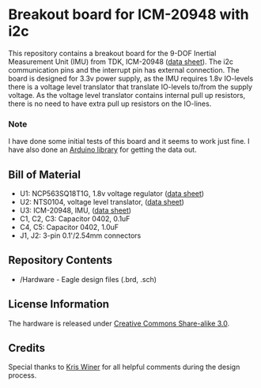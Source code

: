# Breakout board for ICM-20948 with i2c

This repository contains a breakout board for the 9-DOF Inertial Measurement Unit (IMU) from TDK, ICM-20948 ([data sheet](https://www.invensense.com/wp-content/uploads/2016/06/DS-000189-ICM-20948-v1.3.pdf)). The i2c communication pins and the interrupt pin has external connection. The board is designed for 3.3v power supply, as the IMU requires 1.8v IO-levels there is a voltage level translator that translate IO-levels to/from the supply voltage. As the voltage level translator contains internal pull up resistors, there is no need to have extra pull up resistors on the IO-lines.

### Note
I have done some initial tests of this board and it seems to work just fine. I have also done an [Arduino library](https://github.com/dtornqvist/icm-20948-arduino-library) for getting the data out.

## Bill of Material

- U1: NCP563SQ18T1G, 1.8v voltage regulator ([data sheet](https://www.onsemi.com/pub/Collateral/NCP562-D.PDF))
- U2: NTS0104, voltage level translator, ([data sheet](https://www.nxp.com/docs/en/data-sheet/NTS0104.pdf))
- U3: ICM-20948, IMU, ([data sheet](http://www.invensense.com/wp-content/uploads/2016/06/DS-000189-ICM-20948-v1.3.pdf))
- C1, C2, C3: Capacitor 0402, 0.1uF
- C4, C5: Capacitor 0402, 1.0uF
- J1, J2: 3-pin 0.1'/2.54mm connectors

## Repository Contents
- /Hardware - Eagle design files (.brd, .sch)

## License Information
The hardware is released under [Creative Commons Share-alike 3.0](http://creativecommons.org/licenses/by-sa/3.0/).

## Credits
Special thanks to [Kris Winer](https://github.com/kriswiner) for all helpful comments during the design process.
